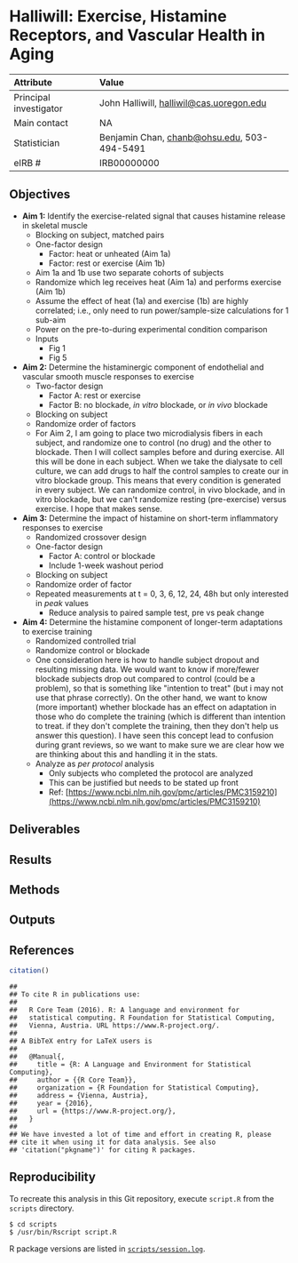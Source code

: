 # Halliwill: Exercise, Histamine Receptors, and Vascular Health in Aging

Attribute | Value
:---|:---
Principal investigator | John Halliwill, halliwil@cas.uoregon.edu
Main contact | NA
Statistician | Benjamin Chan, chanb@ohsu.edu, 503-494-5491
eIRB # | IRB00000000


## Objectives

* **Aim 1:** Identify the exercise-related signal that causes histamine release in skeletal muscle
  * Blocking on subject, matched pairs
  * One-factor design
    * Factor: heat or unheated (Aim 1a)
    * Factor: rest or exercise (Aim 1b)
  * Aim 1a and 1b use two separate cohorts of subjects
  * Randomize which leg receives heat (Aim 1a) and performs exercise (Aim 1b)
  * Assume the effect of heat (1a) and exercise (1b) are highly correlated; i.e., only need to run power/sample-size calculations for 1 sub-aim
  * Power on the pre-to-during experimental condition comparison
  * Inputs
    * Fig 1
    * Fig 5
* **Aim 2:** Determine the histaminergic component of endothelial and vascular smooth muscle responses to exercise
  * Two-factor design
    * Factor A: rest or exercise
    * Factor B: no blockade, *in vitro* blockade, or *in vivo* blockade
  * Blocking on subject
  * Randomize order of factors
  * For Aim 2, I am going to place two microdialysis fibers in each subject,
    and randomize one to control (no drug) and the other to blockade. Then I
    will collect samples before and during exercise. All this will be done in
    each subject. When we take the dialysate to cell culture, we can add drugs
    to half the control samples to create our in vitro blockade group. This
    means that every condition is generated in every subject. We can randomize
    control, in vivo blockade, and in vitro blockade, but we can't randomize
    resting (pre-exercise) versus exercise. I hope that makes sense.
* **Aim 3:** Determine the impact of histamine on short-term inflammatory responses to exercise
  * Randomized crossover design
  * One-factor design
    * Factor A: control or blockade
    * Include 1-week washout period
  * Blocking on subject
  * Randomize order of factor
  * Repeated measurements at t = 0, 3, 6, 12, 24, 48h but only interested in *peak* values
    * Reduce analysis to paired sample test, pre vs peak change
* **Aim 4:** Determine the histamine component of longer-term adaptations to exercise training
  * Randomized controlled trial
  * Randomize control or blockade
  * One consideration here is how to handle subject dropout and resulting
    missing data. We would want to know if more/fewer blockade subjects drop out
    compared to control (could be a problem), so that is something like
    "intention to treat" (but i may not use that phrase correctly). On the other
    hand, we want to know (more important) whether blockade has an effect on
    adaptation in those who do complete the training (which is different than
    intention to treat. if they don't complete the training, then they don't
    help us answer this question). I have seen this concept lead to confusion
    during grant reviews, so we want to make sure we are clear how we are
    thinking about this and handling it in the stats.
  * Analyze as *per protocol* analysis
    * Only subjects who completed the protocol are analyzed
    * This can be justified but needs to be stated up front
    * Ref: [https://www.ncbi.nlm.nih.gov/pmc/articles/PMC3159210](https://www.ncbi.nlm.nih.gov/pmc/articles/PMC3159210)


## Deliverables



## Results



## Methods



## Outputs



## References

```r
citation()
```

```
## 
## To cite R in publications use:
## 
##   R Core Team (2016). R: A language and environment for
##   statistical computing. R Foundation for Statistical Computing,
##   Vienna, Austria. URL https://www.R-project.org/.
## 
## A BibTeX entry for LaTeX users is
## 
##   @Manual{,
##     title = {R: A Language and Environment for Statistical Computing},
##     author = {{R Core Team}},
##     organization = {R Foundation for Statistical Computing},
##     address = {Vienna, Austria},
##     year = {2016},
##     url = {https://www.R-project.org/},
##   }
## 
## We have invested a lot of time and effort in creating R, please
## cite it when using it for data analysis. See also
## 'citation("pkgname")' for citing R packages.
```



## Reproducibility

To recreate this analysis in this Git repository, execute `script.R` from the `scripts` directory.

```
$ cd scripts
$ /usr/bin/Rscript script.R
```

R package versions are listed in [`scripts/session.log`](scripts/session.log).
